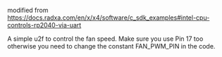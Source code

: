 modified from https://docs.radxa.com/en/x/x4/software/c_sdk_examples#intel-cpu-controls-rp2040-via-uart

A simple u2f to control the fan speed.
Make sure you use Pin 17 too otherwise you need to change
the constant FAN_PWM_PIN in the code.

